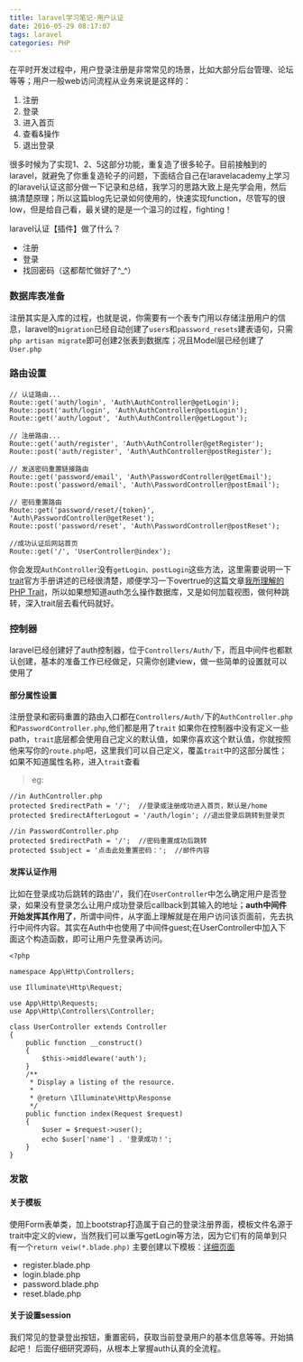 ```yaml
---
title: laravel学习笔记-用户认证
date: 2016-05-29 08:17:07
tags: laravel
categories: PHP
---
```


在平时开发过程中，用户登录注册是非常常见的场景，比如大部分后台管理、论坛等等；用户一般web访问流程从业务来说是这样的：
<!-- more -->
1. 注册
2. 登录
3. 进入首页
4. 查看&操作
5. 退出登录

很多时候为了实现1、2、5这部分功能，重复造了很多轮子。目前接触到的laravel，就避免了你重复造轮子的问题，下面结合自己在laravelacademy上学习的laravel认证这部分做一下记录和总结，我学习的思路大致上是先学会用，然后搞清楚原理；所以这篇blog先记录如何使用的，快速实现function，尽管写的很low，但是给自己看，最关键的是是一个温习的过程，fighting！

laravel认证【插件】做了什么？

* 注册
* 登录
* 找回密码（这都帮忙做好了^_^）

###  数据库表准备
注册其实是入库的过程，也就是说，你需要有一个表专门用以存储注册用户的信息，laravel的`migration`已经自动创建了`users`和`password_resets`建表语句，只需`php artisan migrate`即可创建2张表到数据库；况且Model层已经创建了`User.php`
<!-- more -->
### 路由设置
```
// 认证路由...
Route::get('auth/login', 'Auth\AuthController@getLogin');
Route::post('auth/login', 'Auth\AuthController@postLogin');
Route::get('auth/logout', 'Auth\AuthController@getLogout');

// 注册路由...
Route::get('auth/register', 'Auth\AuthController@getRegister');
Route::post('auth/register', 'Auth\AuthController@postRegister');

// 发送密码重置链接路由
Route::get('password/email', 'Auth\PasswordController@getEmail');
Route::post('password/email', 'Auth\PasswordController@postEmail');

// 密码重置路由
Route::get('password/reset/{token}', 'Auth\PasswordController@getReset');
Route::post('password/reset', 'Auth\PasswordController@postReset');

//成功认证后网站首页
Route::get('/', 'UserController@index');
```
你会发现`AuthController`没有`getLogin、postLogin`这些方法，这里需要说明一下[trait][1]官方手册讲述的已经很清楚，顺便学习一下overtrue的这篇文章[我所理解的 PHP Trait][2]，所以如果想知道auth怎么操作数据库，又是如何加载视图，做何种跳转，深入trait层去看代码就好。


### 控制器
laravel已经创建好了auth控制器，位于`Controllers/Auth/`下，而且中间件也都默认创建，基本的准备工作已经做足，只需你创建view，做一些简单的设置就可以使用了

#### 部分属性设置
注册登录和密码重置的路由入口都在`Controllers/Auth/`下的`AuthController.php`和`PasswordController.php`,他们都是用了`trait`
如果你在控制器中没有定义一些path，`trait`底层都会使用自己定义的默认值，如果你喜欢这个默认值，你就按照他来写你的`route.php`吧，这里我们可以自己定义，覆盖`trait`中的这部分属性；如果不知道属性名称，进入`trait`查看
> eg:
```
//in AuthController.php
protected $redirectPath = '/';  //登录或注册成功进入首页，默认是/home
protected $redirectAfterLogout = '/auth/login'; //退出登录后跳转到登录页

//in PasswordController.php
protected $redirectPath = '/';  //密码重置成功后跳转
protected $subject = '点击此处重置密码：';  //邮件内容
```



#### 发挥认证作用
比如在登录成功后跳转的路由'/'，我们在`UserController`中怎么确定用户是否登录，如果没有登录怎么让用户成功登录后callback到其输入的地址；**auth中间件开始发挥其作用了**，所谓中间件，从字面上理解就是在用户访问该页面前，先去执行中间件内容。其实在Auth中也使用了中间件guest;在UserController中加入下面这个构造函数，即可让用户先登录再访问。
```
<?php

namespace App\Http\Controllers;

use Illuminate\Http\Request;

use App\Http\Requests;
use App\Http\Controllers\Controller;

class UserController extends Controller
{
    public function __construct()
    {
        $this->middleware('auth');
    }
    /**
     * Display a listing of the resource.
     *
     * @return \Illuminate\Http\Response
     */
    public function index(Request $request)
    {
        $user = $request->user();
        echo $user['name'] . '登录成功！';
    }
}

```

### 发散
#### 关于模板
使用Form表单类，加上bootstrap打造属于自己的登录注册界面，模板文件名源于trait中定义的view，当然我们可以重写getLogin等方法，因为它们有的简单到只有一个`return veiw(*.blade.php)`
主要创建以下模板：[详细页面][3]

* register.blade.php
* login.blade.php
* password.blade.php
* reset.blade.php

#### 关于设置session
我们常见的登录登出按钮，重置密码，获取当前登录用户的基本信息等等。开始搞起吧！
后面仔细研究源码，从根本上掌握auth认真的全流程。



  [1]: http://php.net/manual/zh/language.oop5.traits.php
  [2]: http://overtrue.me/articles/2016/04/about-php-trait.html
  [3]: https://github.com/upeng/learn-laravel